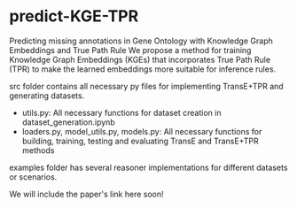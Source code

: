# predict-KGE-TPR
Predicting missing annotations in Gene Ontology with Knowledge Graph Embeddings and True Path Rule
 We propose a method for training Knowledge Graph Embeddings (KGEs) that incorporates True Path Rule (TPR) to make the learned embeddings more suitable for inference rules.

 src folder contains all necessary py files for implementing TransE+TPR and generating datasets.

 * utils.py: All necessary functions for dataset creation in dataset_generation.ipynb
 * loaders.py, model_utils.py, models.py: All necessary functions for building, training, testing and evaluating TransE and TransE+TPR methods

 examples folder has several reasoner implementations for different datasets or scenarios.

 We will include the paper's link here soon!

